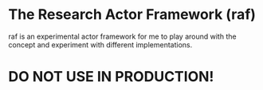 # The Research Actor Framework (raf)
raf is an experimental actor framework for me to play
around with the concept and experiment with different implementations.

# DO NOT USE IN PRODUCTION!
